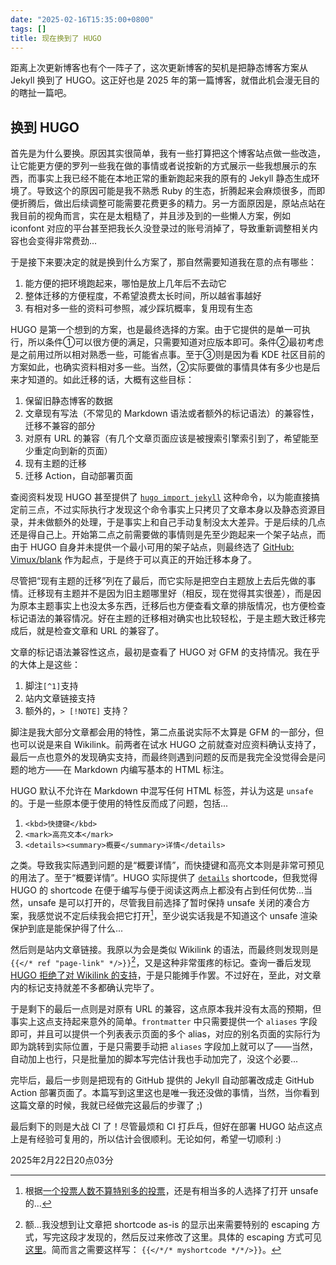 ```yaml
---
date: "2025-02-16T15:35:00+0800"
tags: []
title: 现在换到了 HUGO
---
```


距离上次更新博客也有个一阵子了，这次更新博客的契机是把静态博客方案从 Jekyll 换到了 HUGO。这正好也是 2025 年的第一篇博客，就借此机会漫无目的的瞎扯一篇吧。

## 换到 HUGO

首先是为什么要换。原因其实很简单，我有一些打算把这个博客站点做一些改造，让它能更方便的罗列一些我在做的事情或者说按新的方式展示一些我想展示的东西，而事实上我已经不能在本地正常的重新跑起来我的原有的 Jekyll 静态生成环境了。导致这个的原因可能是我不熟悉 Ruby 的生态，折腾起来会麻烦很多，而即便折腾后，做出后续调整可能需要花费更多的精力。另一方面原因是，原站点站在我目前的视角而言，实在是太粗糙了，并且涉及到的一些懒人方案，例如 iconfont 对应的平台甚至把我长久没登录过的账号消掉了，导致重新调整相关内容也会变得非常费劲...

于是接下来要决定的就是换到什么方案了，那自然需要知道我在意的点有哪些：

1. 能方便的把环境跑起来，哪怕是放上几年后不去动它
2. 整体迁移的方便程度，不希望浪费太长时间，所以越省事越好
3. 有相对多一些的资料可参照，减少踩坑概率，复用现有生态

HUGO 是第一个想到的方案，也是最终选择的方案。由于它提供的是单一可执行，所以条件①可以很方便的满足，只需要知道对应版本即可。条件②最初考虑是之前用过所以相对熟悉一些，可能省点事。至于③则是因为看 KDE 社区目前的方案如此，也确实资料相对多一些。当然，②实际要做的事情具体有多少也是后来才知道的。如此迁移的话，大概有这些目标：

1. 保留旧静态博客的数据
2. 文章现有写法（不常见的 Markdown 语法或者额外的标记语法）的兼容性，迁移不兼容的部分
3. 对原有 URL 的兼容（有几个文章页面应该是被搜索引擎索引到了，希望能至少重定向到新的页面）
4. 现有主题的迁移
5. 迁移 Action，自动部署页面

查阅资料发现 HUGO 甚至提供了 [`hugo import jekyll`](https://gohugo.io/commands/hugo_import_jekyll/) 这种命令，以为能直接搞定前三点，不过实际执行才发现这个命令事实上只拷贝了文章本身以及静态资源目录，并未做额外的处理，于是事实上和自己手动复制没太大差异。于是后续的几点还是得自己上。开始第二点之前需要做的事情则是先至少跑起来一个架子站点，而由于 HUGO 自身并未提供一个最小可用的架子站点，则最终选了 [GitHub: Vimux/blank](https://github.com/Vimux/blank) 作为起点，于是终于可以真正的开始迁移本身了。

尽管把“现有主题的迁移”列在了最后，而它实际是把空白主题放上去后先做的事情。迁移现有主题并不是因为旧主题哪里好（相反，现在觉得其实很差），而是因为原本主题事实上也没太多东西，迁移后也方便查看文章的排版情况，也方便检查标记语法的兼容情况。好在主题的迁移相对确实也比较轻松，于是主题大致迁移完成后，就是检查文章和 URL 的兼容了。

文章的标记语法兼容性这点，最初是查看了 HUGO 对 GFM 的支持情况。我在乎的大体上是这些：

1. 脚注`[^1]`支持
2. 站内文章链接支持
3. 额外的，`> [!NOTE]` 支持？

脚注是我大部分文章都会用的特性，第二点虽说实际不太算是 GFM 的一部分，但也可以说是来自 Wikilink。前两者在试水 HUGO 之前就查对应资料确认支持了，最后一点也意外的发现确实支持，而最终则遇到问题的反而是我完全没觉得会是问题的地方——在 Markdown 内编写基本的 HTML 标注。

HUGO 默认不允许在 Markdown 中混写任何 HTML 标签，并认为这是 `unsafe` 的。于是一些原本便于使用的特性反而成了问题，包括...

1. `<kbd>快捷键</kbd>`
2. `<mark>高亮文本</mark>`
3. `<details><summary>概要</summary>详情</details>`

之类。导致我实际遇到问题的是“概要详情”，而快捷键和高亮文本则是非常可预见的用法了。至于“概要详情”。HUGO 实际提供了 [`details`](https://gohugo.io/shortcodes/details/) shortcode，但我觉得 HUGO 的 shortcode 在便于编写与便于阅读这两点上都没有占到任何优势...当然，unsafe 是可以打开的，尽管我目前选择了暂时保持 unsafe 关闭的凑合方案，我感觉说不定后续我会把它打开[^1]，至少说实话我是不知道这个 unsafe 渲染保护到底是能保护得了什么...

[^1]: 根据[一个投票人数不算特别多的投票](https://discourse.gohugo.io/t/do-you-set-unsafe-true-in-markup-goldmark-renderer/37555)，还是有相当多的人选择了打开 unsafe 的...

然后则是站内文章链接。我原以为会是类似 Wikilink 的语法，而最终则发现则是 `{{</* ref "page-link" */>}}`[^2]，又是这种非常蛋疼的标记。查询一番后发现 [HUGO 拒绝了对 Wikilink 的支持](https://github.com/gohugoio/hugo/issues/3606#issuecomment-1555955974)，于是只能摊手作罢。不过好在，至此，对文章内的标记支持就差不多都确认完毕了。

[^2]: 额...我没想到让文章把 shortcode as-is 的显示出来需要特别的 escaping 方式，写完这段才发现的，然后反过来修改了这里。具体的 escaping 方式可见[这里](https://liatas.com/posts/escaping-hugo-shortcodes/)。简而言之需要这样写： `{{</*/* myshortcode */*/>}}`。

于是剩下的最后一点则是对原有 URL 的兼容，这点原本我并没有太高的预期，但事实上这点支持起来意外的简单。`frontmatter` 中只需要提供一个 `aliases` 字段即可，并且可以提供一个列表表示页面的多个 alias，对应的别名页面的实际行为即为跳转到实际位置，于是只需要手动把 `aliases` 字段加上就可以了——当然，自动加上也行，只是批量加的脚本写完估计我也手动加完了，没这个必要...

完毕后，最后一步则是把现有的 GitHub 提供的 Jekyll 自动部署改成走 GitHub Action 部署页面了。本篇写到这里这也是唯一我还没做的事情，当然，当你看到这篇文章的时候，我就已经做完这最后的步骤了 ;)

最后剩下的则是大战 CI 了！尽管最烦和 CI 打乒乓，但好在部署 HUGO 站点这点上是有经验可复用的，所以估计会很顺利。无论如何，希望一切顺利 :)

2025年2月22日20点03分
